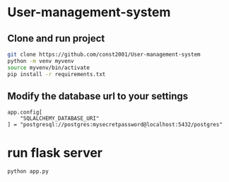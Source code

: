 # User-management-system
## Clone and run project
```bash
git clone https://github.com/const2001/User-management-system
python -m venv myvenv
source myvenv/bin/activate
pip install -r requirements.txt
```
## Modify the database url to your settings 
```vim
app.config[
    "SQLALCHEMY_DATABASE_URI"
] = "postgresql://postgres:mysecretpassword@localhost:5432/postgres"
```

# run flask server
```bash
python app.py
```
